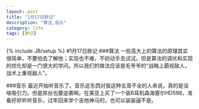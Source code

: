 ```yaml
---
layout: post
title: "1月17日胖记"
description: "算法,音乐"
category: life
tags: [胖记]
---
```

{% include JB/setup %}
#1月17日胖记
###算法
一些高大上的算法的原理其实很简单，不要怕去了解他；实现也不难，不妨动手去试试。但是算法的调优和实现的优化却是一门很大的学问。所以我们的做法应该是毛爷爷的“战略上藐视敌人，战术上重视敌人”。

###音乐
最近开始听音乐了。音乐这东西对我这种五音不全的人来说，真的是没啥吸引力。但是屌丝也要逆袭啊。在美亚上买了一个装B耳机森海塞尔HD598，准备好好听听音乐，过年回来学个吉他神马的，也可以装装逼不是。